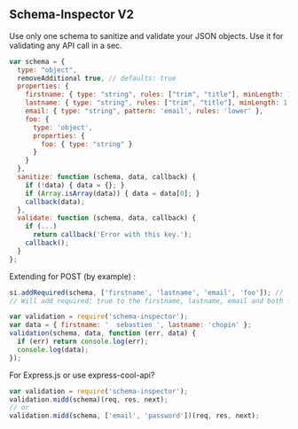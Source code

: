 Schema-Inspector V2
-------------------

Use only one schema to sanitize and validate your JSON objects. Use it for validating any API call in a sec.


```js
var schema = {
  type: "object",
  removeAdditional true, // defaults: true
  properties: {
    firstname: { type: "string", rules: ["trim", "title"], minLength: 1, maxLength: 30 },
    lastname: { type: "string", rules: ["trim", "title"], minLength: 1, maxLength: 30 },
    email: { type: "string", pattern: 'email', rules: 'lower' },
    foo: {
      type: 'object',
      properties: {
        foo: { type: "string" }
      }
    }
  },
  sanitize: function (schema, data, callback) {
    if (!data) { data = {}; }
    if (Array.isArray(data)) { data = data[0]; }
    callback(data);
  },
  validate: function (schema, data, callback) {
    if (...)
      return callback('Error with this key.');
    callback();
  }
};
```

Extending for POST (by example) :
```js
si.addRequired(schema, ['firstname', 'lastname', 'email', 'foo']); // '@' for root or not parameter
// Will add required: true to the firstname, lastname, email and both foo properties
```

```js
var validation = require('schema-inspector');
var data = { firstname: '  sebastien ', lastname: 'chopin' };
validation(schema, data, function (err, data) {
  if (err) return console.log(err);
  console.log(data);
});
```

For Express.js or use express-cool-api?
```js
var validation = require('schema-inspector');
validation.midd(schema)(req, res, next);
// or
validation.midd(schema, ['email', 'password'])(req, res, next);
```
